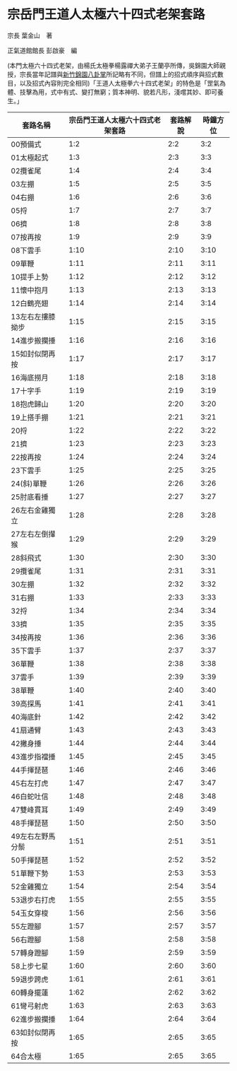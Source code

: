 # 宗岳門王道人太極六十四式老架套路

宗長
葉金山　著

正氣道館館長
彭啟豪　編

(本門太極六十四式老架，由楊氏太極拳楊露禪大弟子王蘭亭所傳，吳錦園大師親授，宗長當年記譜與[新竹錦園八卦掌](http://eaglewu7.myweb.hinet.net/new_page_14.htm)所記略有不同，但譜上的招式順序與招式數目，以及招式內容則完全相同)「王道人太極拳六十四式老架」的特色是「罡氣為體、技擊為用，式中有式、變打無窮；質本神明、貌若凡形，淺嚐其妙、即可養生。」


| 套路名稱 | 宗岳門王道人太極六十四式老架套路 | 套路解說 | 時鐘方位 |
| -- | -- | -- | -- |
| 00預備式 | 1:2 | 2:2 | 3:2 |
| 01太極起式 | 1:3 | 2:3 | 3:3 |
| 02攬雀尾 | 1:4 | 2:4 | 3:4 |
| 03左掤 | 1:5 | 2:5 | 3:5 |
| 04右掤 | 1:6 | 2:6 | 3:6 |
| 05捋 | 1:7 | 2:7 | 3:7 |
| 06擠 | 1:8 | 2:8 | 3:8 |
| 07按再按 | 1:9 | 2:9 | 3:9 |
| 08下雲手 | 1:10 | 2:10 | 3:10 |
| 09單鞭 | 1:11 | 2:11 | 3:11 |
| 10提手上勢 | 1:12 | 2:12 | 3:12 |
| 11懷中抱月 | 1:13 | 2:13 | 3:13 |
| 12白鶴亮翅 | 1:14 | 2:14 | 3:14 |
| 13左右左摟膝拗步 | 1:15 | 2:15 | 3:15 |
| 14進步搬攔捶 | 1:16 | 2:16 | 3:16 |
| 15如封似閉再按 | 1:17 | 2:17 | 3:17 |
| 16海底撈月 | 1:18 | 2:18 | 3:18 |
| 17十字手 | 1:19 | 2:19 | 3:19 |
| 18抱虎歸山 | 1:20 | 2:20 | 3:20 |
| 19上搭手掤 | 1:21 | 2:21 | 3:21 |
| 20捋 | 1:22 | 2:22 | 3:22 |
| 21擠 | 1:23 | 2:23 | 3:23 |
| 22按再按 | 1:24 | 2:24 | 3:24 |
| 23下雲手 | 1:25 | 2:25 | 3:25 |
| 24(斜)單鞭 | 1:26 | 2:26 | 3:26 |
| 25肘底看捶 | 1:27 | 2:27 | 3:27 |
| 26左右金雞獨立 | 1:28 | 2:28 | 3:28 |
| 27左右左倒攆猴 | 1:29 | 2:29 | 3:29 |
| 28斜飛式 | 1:30 | 2:30 | 3:30 |
| 29攬雀尾 | 1:31 | 2:31 | 3:31 |
| 30左掤 | 1:32 | 2:32 | 3:32 |
| 31右掤 | 1:33 | 2:33 | 3:33 |
| 32捋 | 1:34 | 2:34 | 3:34 |
| 33擠 | 1:35 | 2:35 | 3:35 |
| 34按再按 | 1:36 | 2:36 | 3:36 |
| 35下雲手 | 1:37 | 2:37 | 3:37 |
| 36單鞭 | 1:38 | 2:38 | 3:38 |
| 37雲手 | 1:39 | 2:39 | 3:39 |
| 38單鞭 | 1:40 | 2:40 | 3:40 |
| 39高探馬 | 1:41 | 2:41 | 3:41 |
| 40海底針 | 1:42 | 2:42 | 3:42 |
| 41扇通臂 | 1:43 | 2:43 | 3:43 |
| 42撇身捶 | 1:44 | 2:44 | 3:44 |
| 43進步指襠捶 | 1:45 | 2:45 | 3:45 |
| 44手揮琵琶 | 1:46 | 2:46 | 3:46 |
| 45右左打虎 | 1:47 | 2:47 | 3:47 |
| 46白蛇吐信 | 1:48 | 2:48 | 3:48 |
| 47雙峰貫耳 | 1:49 | 2:49 | 3:49 |
| 48手揮琵琶 | 1:50 | 2:50 | 3:50 |
| 49左右左野馬分鬃 | 1:51 | 2:51 | 3:51 |
| 50手揮琵琶 | 1:52 | 2:52 | 3:52 |
| 51單鞭下勢 | 1:53 | 2:53 | 3:53 |
| 52金雞獨立 | 1:54 | 2:54 | 3:54 |
| 53退步右打虎 | 1:55 | 2:55 | 3:55 |
| 54玉女穿梭 | 1:56 | 2:56 | 3:56 |
| 55左蹬腳 | 1:57 | 2:57 | 3:57 |
| 56右蹬腳 | 1:58 | 2:58 | 3:58 |
| 57轉身蹬腳 | 1:59 | 2:59 | 3:59 |
| 58上步七星 | 1:60 | 2:60 | 3:60 |
| 59退步跨虎 | 1:61 | 2:61 | 3:61 |
| 60轉身擺蓮 | 1:62 | 2:62 | 3:62 |
| 61彎弓射虎 | 1:63 | 2:63 | 3:63 |
| 62進步搬攔捶 | 1:64 | 2:64 | 3:64 |
| 63如封似閉再按 | 1:65 | 2:65 | 3:65 |
| 64合太極 | 1:65 | 2:65 | 3:65 |
